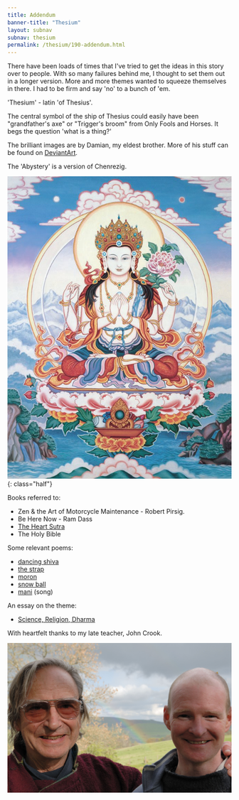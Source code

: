 ```yaml
---
title: Addendum 
banner-title: "Thesium" 
layout: subnav 
subnav: thesium 
permalink: /thesium/190-addendum.html
---
```


There have been loads of times that I've tried to get the ideas in this story
over to people. With so many failures behind me, I thought to set them out in a
longer version. More and more themes wanted to squeeze themselves in there. I
had to be firm and say 'no' to a bunch of 'em.

'Thesium' - latin 'of Thesius'.

The central symbol of the ship of Thesius could easily have been "grandfather's
axe" or "Trigger's broom" from Only Fools and Horses. It begs the question
'what is a thing?'

The brilliant images are by Damian, my eldest brother. More of his stuff can be
found on [DeviantArt](https://www.deviantart.com/capn-damo).

The 'Abystery' is a version of Chenrezig.  

![Chenrezig](/assets/images/mantrasphere/chenrezig.jpg)
{: class="half"}

Books referred to:  
 - Zen & the Art of Motorcycle Maintenance - Robert Pirsig.
 - Be Here Now - Ram Dass
 - [The Heart Sutra](https://www.westernchanfellowship.org/about-the-western-chan-fellowship/buddhist-liturgy/the-heart-sutra/)
 - The Holy Bible

Some relevant poems:
 - [dancing shiva](/yarn/dancing-shiva.html)
 - [the strap](/yarn/strap.html)
 - [moron](/yarn/moron.html)
 - [snow ball](/bucket/snow-ball.html)
 - [mani](/mantrasphere/mani.html) (song) 

An essay on the theme:
 - [Science, Religion, Dharma](/essays/2022/02/14/true-false.html)

With heartfelt thanks to my late teacher, John Crook. 

![John Crook & Hughie](/assets/images/chan/John_rainbow_Hughie.jpg)
